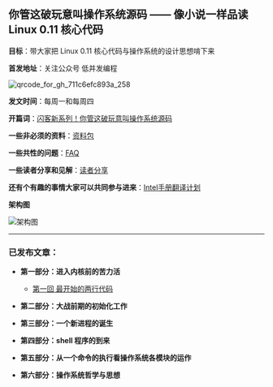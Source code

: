 ## 你管这破玩意叫操作系统源码 —— 像小说一样品读 Linux 0.11 核心代码

**目标**：带大家把 Linux 0.11 核心代码与操作系统的设计思想啃下来

**首发地址**：关注公众号 低并发编程

![qrcode_for_gh_711c6efc893a_258](https://user-images.githubusercontent.com/25787738/141248489-c7dc20c1-cc5d-4a2d-bb5d-b5d8f9182058.jpg)

**发文时间**：每周一和每周四

**开篇词**：[闪客新系列！你管这破玩意叫操作系统源码](https://mp.weixin.qq.com/s/tvbkGLfhDq03xxM-FZ4zuA)

**一些非必须的资料**：[资料包](https://github.com/sunym1993/flash-linux0.11-talk/tree/main/%E4%B8%80%E4%BA%9B%E9%9D%9E%E5%BF%85%E8%A6%81%E7%9A%84%E8%B5%84%E6%96%99)

**一些共性的问题**：[FAQ](https://github.com/sunym1993/flash-linux0.11-talk/tree/main/FAQ)

**一些读者分享和见解**：[读者分享](https://github.com/sunym1993/flash-linux0.11-talk/tree/main/%E8%AF%BB%E8%80%85%E5%88%86%E4%BA%AB)

**还有个有趣的事情大家可以共同参与进来**：[Intel手册翻译计划](https://github.com/sunym1993/flash-linux0.11-talk/tree/main/Intel%20%E6%89%8B%E5%86%8C%E4%B8%AD%E6%96%87%E7%89%88)

**架构图**

![架构图](https://user-images.githubusercontent.com/25787738/141248934-7b48b96c-dbb6-4f9e-a438-6f6f414c8113.png)

---

### 已发布文章：

- **第一部分：进入内核前的苦力活**

   - [第一回 最开始的两行代码](https://mp.weixin.qq.com/s/LIsqRX51W7d_yw-HN-s2DA)

- **第二部分：大战前期的初始化工作**

- **第三部分：一个新进程的诞生**

- **第四部分：shell 程序的到来**

- **第五部分：从一个命令的执行看操作系统各模块的运作**

- **第六部分：操作系统哲学与思想**
